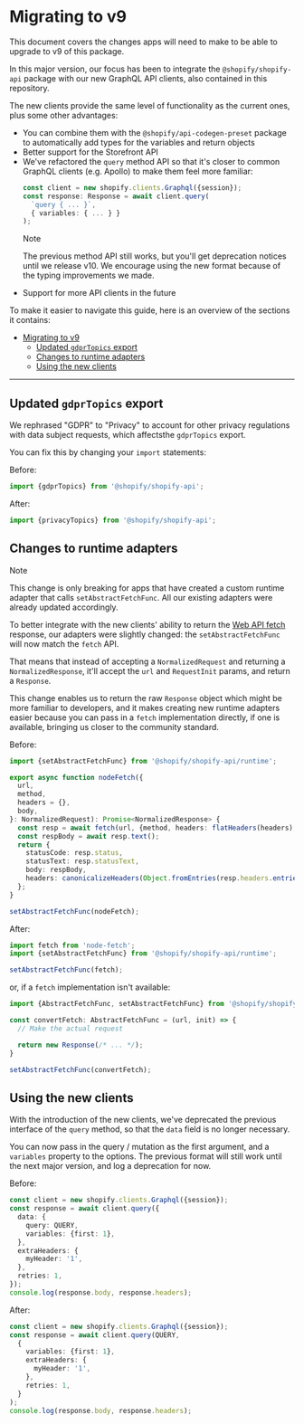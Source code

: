 # Migrating to v9

This document covers the changes apps will need to make to be able to upgrade to v9 of this package.

In this major version, our focus has been to integrate the `@shopify/shopify-api` package with our new GraphQL API clients, also contained in this repository.

The new clients provide the same level of functionality as the current ones, plus some other advantages:
- You can combine them with the `@shopify/api-codegen-preset` package to automatically add types for the variables and return objects
- Better support for the Storefront API
- We've refactored the `query` method API so that it's closer to common GraphQL clients (e.g. Apollo) to make them feel more familiar:
    ```ts
    const client = new shopify.clients.Graphql({session});
    const response: Response = await client.query(
      `query { ... }`,
      { variables: { ... } }
    );
    ```
    > [!NOTE]
    > The previous method API still works, but you'll get deprecation notices until we release v10.
    > We encourage using the new format because of the typing improvements we made.
- Support for more API clients in the future

To make it easier to navigate this guide, here is an overview of the sections it contains:

- [Migrating to v9](#migrating-to-v9)
  - [Updated `gdprTopics` export](#updated-gdprtopics-export)
  - [Changes to runtime adapters](#changes-to-runtime-adapters)
  - [Using the new clients](#using-the-new-clients)

---

## Updated `gdprTopics` export

We rephrased "GDPR" to "Privacy" to account for other privacy regulations with data subject requests, which affectsthe `gdprTopics` export.

You can fix this by changing your `import` statements:

Before:

```ts
import {gdprTopics} from '@shopify/shopify-api';
```

After:

```ts
import {privacyTopics} from '@shopify/shopify-api';
```

## Changes to runtime adapters

> [!NOTE]
> This change is only breaking for apps that have created a custom runtime adapter that calls `setAbstractFetchFunc`.
> All our existing adapters were already updated accordingly.

To better integrate with the new clients' ability to return the [Web API fetch](https://developer.mozilla.org/en-US/docs/Web/API/Fetch_API) response, our adapters were slightly changed: the `setAbstractFetchFunc` will now match the `fetch` API.

That means that instead of accepting a `NormalizedRequest` and returning a `NormalizedResponse`, it'll accept the `url` and `RequestInit` params, and return a `Response`.

This change enables us to return the raw `Response` object which might be more familiar to developers, and it makes creating new runtime adapters easier because you can pass in a `fetch` implementation directly, if one is available, bringing us closer to the community standard.

Before:

```ts
import {setAbstractFetchFunc} from '@shopify/shopify-api/runtime';

export async function nodeFetch({
  url,
  method,
  headers = {},
  body,
}: NormalizedRequest): Promise<NormalizedResponse> {
  const resp = await fetch(url, {method, headers: flatHeaders(headers), body});
  const respBody = await resp.text();
  return {
    statusCode: resp.status,
    statusText: resp.statusText,
    body: respBody,
    headers: canonicalizeHeaders(Object.fromEntries(resp.headers.entries())),
  };
}

setAbstractFetchFunc(nodeFetch);
```

After:

```ts
import fetch from 'node-fetch';
import {setAbstractFetchFunc} from '@shopify/shopify-api/runtime';

setAbstractFetchFunc(fetch);
```

or, if a `fetch` implementation isn't available:

```ts
import {AbstractFetchFunc, setAbstractFetchFunc} from '@shopify/shopify-api/runtime';

const convertFetch: AbstractFetchFunc = (url, init) => {
  // Make the actual request

  return new Response(/* ... */);
}

setAbstractFetchFunc(convertFetch);
```

## Using the new clients

With the introduction of the new clients, we've deprecated the previous interface of the `query` method, so that the `data` field is no longer necessary.

You can now pass in the query / mutation as the first argument, and a `variables` property to the options.
The previous format will still work until the next major version, and log a deprecation for now.

Before:

```ts
const client = new shopify.clients.Graphql({session});
const response = await client.query({
  data: {
    query: QUERY,
    variables: {first: 1},
  },
  extraHeaders: {
    myHeader: '1',
  },
  retries: 1,
});
console.log(response.body, response.headers);
```

After:

```ts
const client = new shopify.clients.Graphql({session});
const response = await client.query(QUERY,
  {
    variables: {first: 1},
    extraHeaders: {
      myHeader: '1',
    },
    retries: 1,
  }
);
console.log(response.body, response.headers);
```
